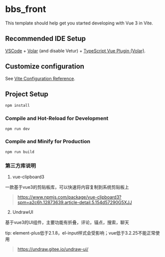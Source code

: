 # bbs_front

This template should help get you started developing with Vue 3 in Vite.

## Recommended IDE Setup

[VSCode](https://code.visualstudio.com/) + [Volar](https://marketplace.visualstudio.com/items?itemName=Vue.volar) (and disable Vetur) + [TypeScript Vue Plugin (Volar)](https://marketplace.visualstudio.com/items?itemName=Vue.vscode-typescript-vue-plugin).

## Customize configuration

See [Vite Configuration Reference](https://vitejs.dev/config/).

## Project Setup

```sh
npm install
```

### Compile and Hot-Reload for Development

```sh
npm run dev
```

### Compile and Minify for Production

```sh
npm run build
```

### 第三方库说明
1. vue-clipboard3

一款基于vue3的剪贴板库，可以快速将内容复制到系统剪贴板上
> https://www.npmjs.com/package/vue-clipboard3?spm=a2c6h.12873639.article-detail.5.154d57290G5XJJ

2. UndrawUI

基于vue3的UI组件，主要功能有折叠，评论，锚点，搜索，聊天

<block>tip: element-plus低于2.1.8，el-input样式会受影响；vue低于3.2.25不能正常使用</block>
> https://undraw.gitee.io/undraw-ui/